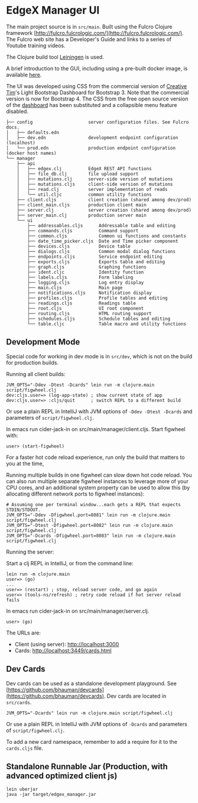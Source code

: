 # EdgeX Manager UI

The main project source is in `src/main`. Built using the Fulcro Clojure framework
[http://fulcro.fulcrologic.com/](http://fulcro.fulcrologic.com/). The Fulcro web site has a Developer's Guide
and links to a series of Youtube training videos.

The Clojure build tool [Leiningen](https://leiningen.org/) is used.

A brief introduction to the GUI, including using a pre-built docker image, is available [here](docs/EdgeXpertManager.rst).

The UI was developed using CSS from the commercial version of [Creative Tim](https://www.creative-tim.com/)'s Light
Bootstrap Dashboard for Bootstrap 3. Note that the commercial version is now for Bootstrap 4.
The CSS from the free open source version of the
[dashboard](https://github.com/creativetimofficial/light-bootstrap-dashboard) has been substituted and a collapsible
menu feature disabled.

```
├── config                     server configuration files. See Fulcro docs.
│   ├── defaults.edn
│   ├── dev.edn                development endpoint configuration (localhost)
│   └── prod.edn               production endpoint configuration (docker host names)
└── manager
    ├── api
    │   ├── edgex.clj          EdgeX REST API functions
    │   ├── file_db.clj        file upload support
    │   ├── mutations.clj      server-side version of mutations
    │   ├── mutations.cljs     client-side version of mutations
    │   ├── read.clj           server implementation of reads
    │   └── util.cljc          common utility functions
    ├── client.cljs            client creation (shared among dev/prod)
    ├── client_main.cljs       production client main
    ├── server.clj             server creation (shared among dev/prod)
    ├── server_main.clj        production server main
    └── ui
        ├── addressables.cljs      Addressable table and editing
        ├── commands.cljs          Command support
        ├── common.cljs            Common ui functions and constants
        ├── date_time_picker.cljs  Date and Time picker component
        ├── devices.cljs           Device table
        ├── dialogs.cljs           Common modal dialog functions
        ├── endpoints.cljs         Service endpoint editing
        ├── exports.cljs           Exports table and editing
        ├── graph.cljs             Graphing functions
        ├── ident.cljc             Identity function
        ├── labels.cljs            Form labeling
        ├── logging.cljs           Log entry display
        ├── main.cljs              Main page
        ├── notifications.cljs     Notification display
        ├── profiles.cljs          Profile tables and editing
        ├── readings.cljs          Readings table
        ├── root.cljs              UI root component
        ├── routing.cljs           HTML routing support
        ├── schedules.cljs         Schedule tables and editing
        └── table.cljc             Table macro and utility functions
```

## Development Mode

Special code for working in dev mode is in `src/dev`, which is not on
the build for production builds.

Running all client builds:

```
JVM_OPTS="-Ddev -Dtest -Dcards" lein run -m clojure.main script/figwheel.clj
dev:cljs.user=> (log-app-state) ; show current state of app
dev:cljs.user=> :cljs/quit      ; switch REPL to a different build
```

Or use a plain REPL in IntelliJ with JVM options of `-Ddev -Dtest -Dcards` and parameters of
`script/figwheel.clj`.

In emacs run cider-jack-in on src/main/manager/client.cljs. Start figwheel with:
```
user> (start-figwheel)
```

For a faster hot code reload experience, run only the build that matters to you at the time,

Running multiple builds in one figwheel can slow down hot code reload. You can also
run multiple separate figwheel instances to leverage more of your CPU cores, and
an additional system property can be used to allow this (by allocating different network ports
to figwheel instances):

```
# Assuming one per terminal window...each gets a REPL that expects STDIN/STDOUT.
JVM_OPTS="-Ddev -Dfigwheel.port=8081" lein run -m clojure.main script/figwheel.clj
JVM_OPTS="-Dtest -Dfigwheel.port=8082" lein run -m clojure.main script/figwheel.clj
JVM_OPTS="-Dcards -Dfigwheel.port=8083" lein run -m clojure.main script/figwheel.clj
```

Running the server:

Start a clj REPL in IntelliJ, or from the command line:

```
lein run -m clojure.main
user=> (go)
...
user=> (restart) ; stop, reload server code, and go again
user=> (tools-ns/refresh) ; retry code reload if hot server reload fails
```

In emacs run cider-jack-in on src/main/manager/server.clj.
```
user> (go)
```

The URLs are:

- Client (using server): [http://localhost:3000](http://localhost:3000)
- Cards: [http://localhost:3449/cards.html](http://localhost:3449/cards.html)

## Dev Cards

Dev cards can be used as a standalone development playground. See [https://github.com/bhauman/devcards](https://github.com/bhauman/devcards).
Dev cards are located in `src/cards`.

```
JVM_OPTS="-Dcards" lein run -m clojure.main script/figwheel.clj
```

Or use a plain REPL in IntelliJ with JVM options of `-Dcards` and parameters of
`script/figwheel.clj`.

To add a new card namespace, remember to add a require for it to the `cards.cljs` file.

## Standalone Runnable Jar (Production, with advanced optimized client js)

```
lein uberjar
java -jar target/edgex_manager.jar
```

